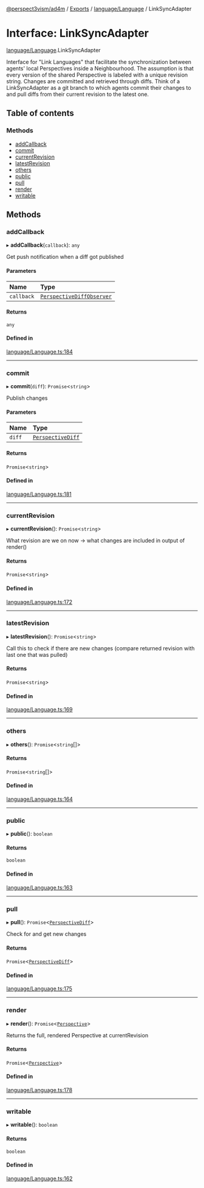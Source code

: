 [@perspect3vism/ad4m](../README.md) / [Exports](../modules.md) / [language/Language](../modules/language_Language.md) / LinkSyncAdapter

# Interface: LinkSyncAdapter

[language/Language](../modules/language_Language.md).LinkSyncAdapter

Interface for "Link Languages" that facilitate the synchronization
between agents' local Perspectives inside a Neighbourhood.
The assumption is that every version of the shared Perspective
is labeled with a unique revision string.
Changes are committed and retrieved through diffs.
Think of a LinkSyncAdapter as a git branch to which agents commit
their changes to and pull diffs from their current revision
to the latest one.

## Table of contents

### Methods

- [addCallback](language_Language.LinkSyncAdapter.md#addcallback)
- [commit](language_Language.LinkSyncAdapter.md#commit)
- [currentRevision](language_Language.LinkSyncAdapter.md#currentrevision)
- [latestRevision](language_Language.LinkSyncAdapter.md#latestrevision)
- [others](language_Language.LinkSyncAdapter.md#others)
- [public](language_Language.LinkSyncAdapter.md#public)
- [pull](language_Language.LinkSyncAdapter.md#pull)
- [render](language_Language.LinkSyncAdapter.md#render)
- [writable](language_Language.LinkSyncAdapter.md#writable)

## Methods

### addCallback

▸ **addCallback**(`callback`): `any`

Get push notification when a diff got published

#### Parameters

| Name | Type |
| :------ | :------ |
| `callback` | [`PerspectiveDiffObserver`](../modules/language_Language.md#perspectivediffobserver) |

#### Returns

`any`

#### Defined in

[language/Language.ts:184](https://github.com/perspect3vism/ad4m/blob/d9ddd7e2/core/src/language/Language.ts#L184)

___

### commit

▸ **commit**(`diff`): `Promise`<`string`\>

Publish changes

#### Parameters

| Name | Type |
| :------ | :------ |
| `diff` | [`PerspectiveDiff`](../classes/perspectives_PerspectiveDiff.PerspectiveDiff.md) |

#### Returns

`Promise`<`string`\>

#### Defined in

[language/Language.ts:181](https://github.com/perspect3vism/ad4m/blob/d9ddd7e2/core/src/language/Language.ts#L181)

___

### currentRevision

▸ **currentRevision**(): `Promise`<`string`\>

What revision are we on now -> what changes are included in output of render()

#### Returns

`Promise`<`string`\>

#### Defined in

[language/Language.ts:172](https://github.com/perspect3vism/ad4m/blob/d9ddd7e2/core/src/language/Language.ts#L172)

___

### latestRevision

▸ **latestRevision**(): `Promise`<`string`\>

Call this to check if there are new changes
(compare returned revision with last one that was pulled)

#### Returns

`Promise`<`string`\>

#### Defined in

[language/Language.ts:169](https://github.com/perspect3vism/ad4m/blob/d9ddd7e2/core/src/language/Language.ts#L169)

___

### others

▸ **others**(): `Promise`<`string`[]\>

#### Returns

`Promise`<`string`[]\>

#### Defined in

[language/Language.ts:164](https://github.com/perspect3vism/ad4m/blob/d9ddd7e2/core/src/language/Language.ts#L164)

___

### public

▸ **public**(): `boolean`

#### Returns

`boolean`

#### Defined in

[language/Language.ts:163](https://github.com/perspect3vism/ad4m/blob/d9ddd7e2/core/src/language/Language.ts#L163)

___

### pull

▸ **pull**(): `Promise`<[`PerspectiveDiff`](../classes/perspectives_PerspectiveDiff.PerspectiveDiff.md)\>

Check for and get new changes

#### Returns

`Promise`<[`PerspectiveDiff`](../classes/perspectives_PerspectiveDiff.PerspectiveDiff.md)\>

#### Defined in

[language/Language.ts:175](https://github.com/perspect3vism/ad4m/blob/d9ddd7e2/core/src/language/Language.ts#L175)

___

### render

▸ **render**(): `Promise`<[`Perspective`](../classes/perspectives_Perspective.Perspective.md)\>

Returns the full, rendered Perspective at currentRevision

#### Returns

`Promise`<[`Perspective`](../classes/perspectives_Perspective.Perspective.md)\>

#### Defined in

[language/Language.ts:178](https://github.com/perspect3vism/ad4m/blob/d9ddd7e2/core/src/language/Language.ts#L178)

___

### writable

▸ **writable**(): `boolean`

#### Returns

`boolean`

#### Defined in

[language/Language.ts:162](https://github.com/perspect3vism/ad4m/blob/d9ddd7e2/core/src/language/Language.ts#L162)

